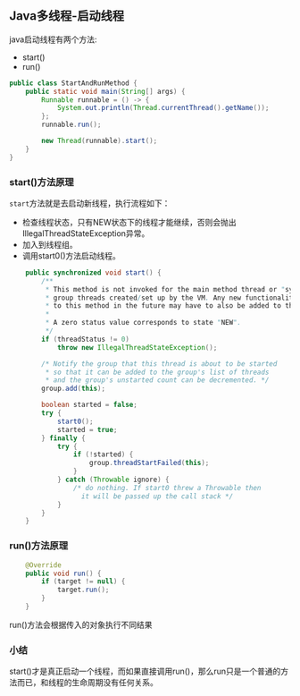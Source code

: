 ## Java多线程-启动线程

java启动线程有两个方法:

- start()
- run()

```java
public class StartAndRunMethod {
    public static void main(String[] args) {
        Runnable runnable = () -> {
            System.out.println(Thread.currentThread().getName());
        };
        runnable.run();

        new Thread(runnable).start();
    }
}
```

### start()方法原理

`start`方法就是去启动新线程，执行流程如下：

- 检查线程状态，只有NEW状态下的线程才能继续，否则会抛出IllegalThreadStateException异常。
- 加入到线程组。
- 调用start0()方法启动线程。

```java
    public synchronized void start() {
        /**
         * This method is not invoked for the main method thread or "system"
         * group threads created/set up by the VM. Any new functionality added
         * to this method in the future may have to also be added to the VM.
         *
         * A zero status value corresponds to state "NEW".
         */
        if (threadStatus != 0)
            throw new IllegalThreadStateException();

        /* Notify the group that this thread is about to be started
         * so that it can be added to the group's list of threads
         * and the group's unstarted count can be decremented. */
        group.add(this);

        boolean started = false;
        try {
            start0();
            started = true;
        } finally {
            try {
                if (!started) {
                    group.threadStartFailed(this);
                }
            } catch (Throwable ignore) {
                /* do nothing. If start0 threw a Throwable then
                  it will be passed up the call stack */
            }
        }
    }
```

### run()方法原理

```java
    @Override
    public void run() {
        if (target != null) {
            target.run();
        }
    }
```

run()方法会根据传入的对象执行不同结果

### 小结

start()才是真正启动一个线程，而如果直接调用run()，那么run只是一个普通的方法而已，和线程的生命周期没有任何关系。

